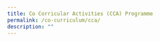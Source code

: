 ```yaml
---
title: Co Corricular Activities (CCA) Programme
permalink: /co-curriculum/cca/
description: ""
---
```

